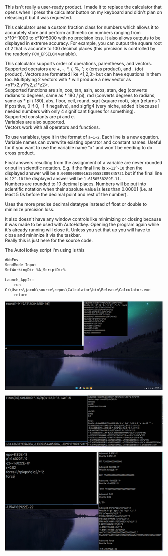 This isn't really a user-ready product. I made it to replace the calculator that opens when I press the calculator button on my keyboard and didn't plan on releasing it but it was requested.  
  
This calculator uses a custom fraction class for numbers which allows it to accurately store and perform arithmetic on numbers ranging from x\*10^-1000 to x\*10^5000 with no precision loss. It also allows outputs to be displayed in extreme accuracy. For example, you can output the square root of 2 that is accurate to 100 decimal places (this precision is controlled by the readonly `POW_EPSILON` variable).  
  
This calculator supports order of operations, parentheses, and vectors. Supported operators are +, -, \*, /, %, ^, x (cross product), and . (dot product). Vectors are formatted like <1,2,3> but can have equations in them too. Multiplying 2 vectors with \* will produce a new vector as <x1\*x2,y1\*y2,z1\*z2>.  
Supported functions are sin, cos, tan, asin, acos, atan, deg (converts radians to degrees, same as \* 180 / pi), rad (converts degrees to radians, same as \* pi / 180), abs, floor, ceil, round, sqrt (square root), sign (returns 1 if positive, 0 if 0, -1 if negative), and sigfig4 (very niche, added it because I needed numbers with only 4 significant figures for something).  
Supported constants are pi and e.  
Variables are also supported.  
Vectors work with all operators and functions.  
  
To use variables, type it in the format of `a=1+2`. Each line is a new equation. Variable names can overwrite existing operator and constant names. Useful for if you want to use the variable name "x" and won't be needing to do cross product.  
  
Final answers resulting from the assignment of a variable are never rounded or put in scientific notation. E.g. if the final line is `x=12^-10` then the displayed answer will be `0.0000000000161505582889845721` but if the final line is `12^-10` the displayed answer will be `1.6150558289E-11`.  
Numbers are rounded to 10 decimal places. Numbers will be put into scientific notation when their absolute value is less than 0.00001 (i.e. at least 5 0s before the decimal point and rest of the number).  
  
Uses the more precise decimal datatype instead of float or double to minimize precision loss.  
  
It also doesn't have any window controls like minimizing or closing because it was made to be used with AutoHotkey. Opening the program again while it's already running will close it. Unless you set that up you will have to close and minimize it via the taskbar.  
Really this is just here for the source code.  

The AutoHotkey script I'm using is this
```
#NoEnv
SendMode Input
SetWorkingDir %A_ScriptDir%

Launch_App2::
    run C:\Users\jacob\source\repos\Calculator\bin\Release\Calculator.exe
    return
```
![Basic](Screenshots/basic%202.png)  
  
![Vectors](Screenshots/vectors.png)  
  
![Variables](Screenshots/decimal%20and%20var%204.png)
